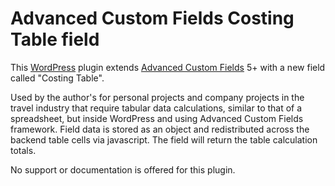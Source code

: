 # Advanced Custom Fields Costing Table field

 This [WordPress](http://www.wordpress.org/) plugin extends [Advanced Custom Fields](http://www.advancedcustomfields.com) 5+ with a new field called "Costing Table".

 Used by the author's for personal projects and company projects in the travel industry that require tabular data calculations, similar to that of a spreadsheet, but inside WordPress and using Advanced Custom Fields framework. Field data is stored as an object and redistributed across the backend table cells via javascript. The field will return the table calculation totals.

 No support or documentation is offered for this plugin.
